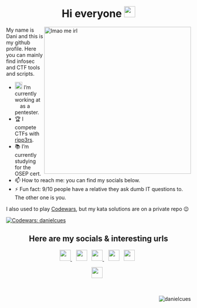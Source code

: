 <!--
**danicuestasuarez/danicuestasuarez** is a ✨ _special_ ✨ repository because its `README.md` (this file) appears on your GitHub profile.

Here are some ideas to get you started:

- 🔭 I’m currently working on ...
- 🌱 I’m currently learning ...
- 👯 I’m looking to collaborate on ...
- 🤔 I’m looking for help with ...
- 💬 Ask me about ...
- 📫 How to reach me: ...
- 😄 Pronouns: ...
- ⚡ Fun fact: ...
-->


<h1 align="center"> Hi everyone <img src="https://emojipedia-us.s3.amazonaws.com/source/noto-emoji-animations/344/waving-hand_1f44b.gif" width="30" height="30"> </h1>

<img src="https://i.imgur.com/2PdCJk3.gif" align="right" alt="lmao me irl" width="400px">


My name is Dani and this is my github profile. Here you can mainly find infosec and CTF tools and scripts. 

- <img src="https://user-images.githubusercontent.com/16452665/206275381-f4c26764-8032-4024-bec0-8dd916ca1d35.png" width=20em> I’m currently working at <a href="https://www.oracle.com"><img src="https://user-images.githubusercontent.com/16452665/206275782-1c763d30-90b3-498f-b21b-55a1d5b3d595.png" height=10em></a> as a pentester.
- 🏆 I compete CTFs with [ripp3rs](https://github.com/ripp3rs).
- 📚 I’m currently studying for the OSEP cert.
- 📫 How to reach me: you can find my socials below.
- ⚡ Fun fact: 9/10 people have a relative they ask dumb IT questions to. The other one is you.

I also used to play [Codewars](https://www.codewars.com/users/danielcues), but my kata solutions are on a private repo 😉

[![Codewars: danielcues](https://www.codewars.com/users/danielcues/badges/micro)](https://www.codewars.com/users/danielcues)

<!--
I can however, show you the last kata I've done, but only if you've found it within a few weeks since I posted this (if I don't forget to remove it).

<details>
  <summary><code>Don't get spoiled tho</code></summary>
<br>
 
</details>
-->

<h2 align="center">Here are my socials & interesting urls</h2>
<div align="center">
<a href="https://twitter.com/danielcues"><img src="https://cdn.simpleicons.org/TWITTER/" width=30px/> </a>&nbsp;&nbsp;
<a href="https://www.linkedin.com/in/danielcues/"><img src="https://cdn.simpleicons.org/LINKEDIN/" width=30px/></a>&nbsp;&nbsp;
<a href="https://discordapp.com/users/174280243954057216"><img src="https://cdn.simpleicons.org/DISCORD/" width=30px/> </a>&nbsp;&nbsp;
<a href="https://github.com/daniel-cues/"><img src="https://cdn.simpleicons.org/GITHUB/white" width=30px/></a>&nbsp;&nbsp;
<a href="https://app.hackthebox.com/profile/20220/"><img src="https://cdn.simpleicons.org/HACKTHEBOX/" width=30px/></a>&nbsp;&nbsp;
<a href="https://www.codewars.com/users/danielcues/"><figure><img src="https://user-images.githubusercontent.com/16452665/206246615-68336137-da87-4a0e-85c4-a930b01fd0c0.png" width=30px/></a>&nbsp;&nbsp; 

<!--
[![Twitter: danielcues](https://img.shields.io/twitter/follow/danielcues?style=social)](https://twitter.com/danielcues)
[![Twitter: ripp3rs](https://img.shields.io/twitter/follow/ripp3rsctf?style=social)](https://twitter.com/ripp3rsctf)
[![Linkedin: Dani Cuesta](https://img.shields.io/badge/-danielcues-blue?style=flat&logo=Linkedin&logoColor=blue&link=https://www.linkedin.com/in/danielcues/)](https://www.linkedin.com/in/danielcues/)
[![GitHub daniel-cues](https://img.shields.io/github/followers/daniel-cues?label=You%20are%20here!&style=social)](https://github.com/daniel-cues)
[![HackTheBox: danielcues](https://img.shields.io/badge/-danielcues-green?style=flat-square&logo=HackTheBox&logoColor=white&link=https://app.hackthebox.com/profile/20220)](https://app.hackthebox.com/profile/20220)
-->
  
</div>
<br>

<p align="right"> <img src="https://komarev.com/ghpvc/?username=daniel-cues" alt="danielcues"/> </p>
 


